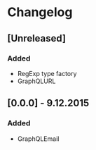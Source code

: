 # Changelog

## [Unreleased]
### Added
- RegExp type factory
- GraphQLURL

## [0.0.0] - 9.12.2015
### Added
- GraphQLEmail
